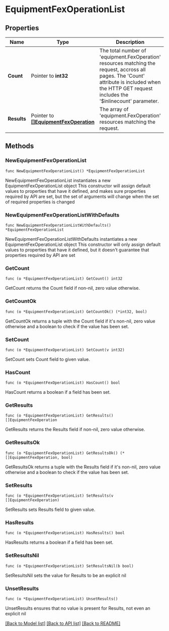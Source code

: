 # EquipmentFexOperationList

## Properties

Name | Type | Description | Notes
------------ | ------------- | ------------- | -------------
**Count** | Pointer to **int32** | The total number of &#39;equipment.FexOperation&#39; resources matching the request, accross all pages. The &#39;Count&#39; attribute is included when the HTTP GET request includes the &#39;$inlinecount&#39; parameter. | [optional] 
**Results** | Pointer to [**[]EquipmentFexOperation**](equipment.FexOperation.md) | The array of &#39;equipment.FexOperation&#39; resources matching the request. | [optional] 

## Methods

### NewEquipmentFexOperationList

`func NewEquipmentFexOperationList() *EquipmentFexOperationList`

NewEquipmentFexOperationList instantiates a new EquipmentFexOperationList object
This constructor will assign default values to properties that have it defined,
and makes sure properties required by API are set, but the set of arguments
will change when the set of required properties is changed

### NewEquipmentFexOperationListWithDefaults

`func NewEquipmentFexOperationListWithDefaults() *EquipmentFexOperationList`

NewEquipmentFexOperationListWithDefaults instantiates a new EquipmentFexOperationList object
This constructor will only assign default values to properties that have it defined,
but it doesn't guarantee that properties required by API are set

### GetCount

`func (o *EquipmentFexOperationList) GetCount() int32`

GetCount returns the Count field if non-nil, zero value otherwise.

### GetCountOk

`func (o *EquipmentFexOperationList) GetCountOk() (*int32, bool)`

GetCountOk returns a tuple with the Count field if it's non-nil, zero value otherwise
and a boolean to check if the value has been set.

### SetCount

`func (o *EquipmentFexOperationList) SetCount(v int32)`

SetCount sets Count field to given value.

### HasCount

`func (o *EquipmentFexOperationList) HasCount() bool`

HasCount returns a boolean if a field has been set.

### GetResults

`func (o *EquipmentFexOperationList) GetResults() []EquipmentFexOperation`

GetResults returns the Results field if non-nil, zero value otherwise.

### GetResultsOk

`func (o *EquipmentFexOperationList) GetResultsOk() (*[]EquipmentFexOperation, bool)`

GetResultsOk returns a tuple with the Results field if it's non-nil, zero value otherwise
and a boolean to check if the value has been set.

### SetResults

`func (o *EquipmentFexOperationList) SetResults(v []EquipmentFexOperation)`

SetResults sets Results field to given value.

### HasResults

`func (o *EquipmentFexOperationList) HasResults() bool`

HasResults returns a boolean if a field has been set.

### SetResultsNil

`func (o *EquipmentFexOperationList) SetResultsNil(b bool)`

 SetResultsNil sets the value for Results to be an explicit nil

### UnsetResults
`func (o *EquipmentFexOperationList) UnsetResults()`

UnsetResults ensures that no value is present for Results, not even an explicit nil

[[Back to Model list]](../README.md#documentation-for-models) [[Back to API list]](../README.md#documentation-for-api-endpoints) [[Back to README]](../README.md)


